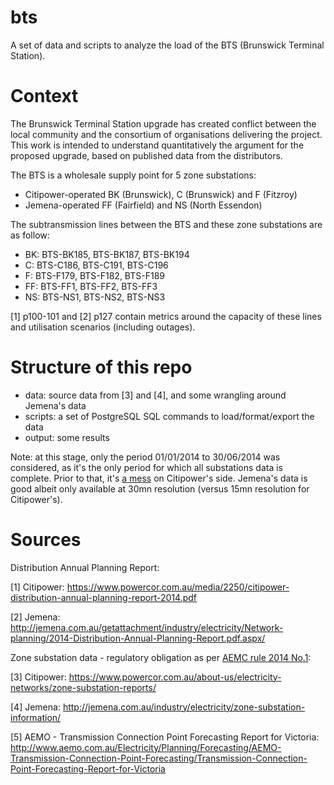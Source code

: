 # bts

A set of data and scripts to analyze the load of the BTS (Brunswick Terminal Station).


# Context

The Brunswick Terminal Station upgrade has created conflict between the local community and the consortium of organisations delivering the project.
This work is intended to understand quantitatively the argument for the proposed upgrade, based on published data from the distributors.


The BTS is a wholesale supply point for 5 zone substations:

- Citipower-operated BK (Brunswick), C (Brunswick) and F (Fitzroy)
- Jemena-operated FF (Fairfield) and NS (North Essendon)


The subtransmission lines between the BTS and these zone substations are as follow:

- BK: BTS-BK185, BTS-BK187, BTS-BK194
- C: BTS-C186, BTS-C191, BTS-C196
- F: BTS-F179, BTS-F182, BTS-F189
- FF: BTS-FF1, BTS-FF2, BTS-FF3
- NS: BTS-NS1, BTS-NS2, BTS-NS3

[1] p100-101 and [2] p127 contain metrics around the capacity of these lines and utilisation scenarios (including outages).


# Structure of this repo

- data: source data from [3] and [4], and some wrangling around Jemena's data
- scripts: a set of PostgreSQL SQL commands to load/format/export the data
- output: some results

Note: at this stage, only the period 01/01/2014 to 30/06/2014 was considered, as it's the only period for which all substations data is complete. Prior to that, it's [a mess](https://twitter.com/hsenot/status/596514002873622528) on Citipower's side. Jemena's data is good albeit only available at 30mn resolution (versus 15mn resolution for Citipower's).


# Sources

Distribution Annual Planning Report:

[1] Citipower: https://www.powercor.com.au/media/2250/citipower-distribution-annual-planning-report-2014.pdf

[2] Jemena: http://jemena.com.au/getattachment/industry/electricity/Network-planning/2014-Distribution-Annual-Planning-Report.pdf.aspx/

Zone substation data - regulatory obligation as per [AEMC rule 2014 No.1](http://www.aemc.gov.au/getattachment/a975e95d-a935-4528-9984-60ccefbd59e1/Final-rule.aspx):

[3] Citipower: https://www.powercor.com.au/about-us/electricity-networks/zone-substation-reports/

[4] Jemena: http://jemena.com.au/industry/electricity/zone-substation-information/

[5] AEMO - Transmission Connection Point Forecasting Report for Victoria: http://www.aemo.com.au/Electricity/Planning/Forecasting/AEMO-Transmission-Connection-Point-Forecasting/Transmission-Connection-Point-Forecasting-Report-for-Victoria